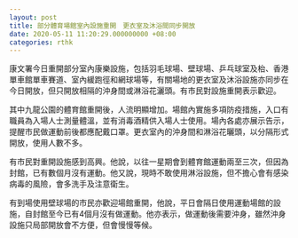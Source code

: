 ```yaml
---
layout: post
title: 部分體育場館室內設施重開　更衣室及沐浴間同步開放
date: 2020-05-11 11:20:29.000000000 +08:00
categories: rthk
---
```


康文署今日重開部分室內康樂設施，包括羽毛球場、壁球場、乒乓球室及枱、香港單車館單車賽道、室內緩跑徑和網球場等，有關場地的更衣室及沐浴設施亦同步在今日開放，但只開放相隔的沖身間或淋浴花灑頭。有市民對設施重開表示歡迎。

其中九龍公園的體育館重開後，人流明顯增加。場館內實施多項防疫措施，入口有職員為入場人士測量體溫，並有消毒酒精供入場人士使用。場內各處亦展示告示，提醒市民做運動前後都應配戴口罩。更衣室內的沖身間和淋浴花曬頭，以分隔形式開放，使用人數不多。

有市民對重開設施感到高興。他說，以往一星期會到體育館運動兩至三次，但因為封館，已有數個月沒有運動。他又說，現時不敢使用淋浴設施，但不擔心會有感染病毒的風險，會多洗手及注意衛生。

有到場使用壁球場的市民亦歡迎場館重開，他說，平日會隔日使用運動場館的設施，自封館至今已有4個月沒有做運動。他亦表示，做運動後需要沖身，雖然沖身設施只局部開放會不方便，但會慢慢等候。
